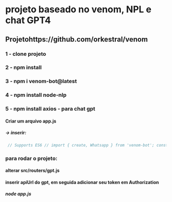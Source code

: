# projeto baseado no venom, NPL e chat GPT4

## Projetohttps://github.com/orkestral/venom

### 1 - clone projeto
### 2 - npm install
### 3 - npm i venom-bot@latest
### 4 - npm install node-nlp
### 5 - npm install axios - para chat gpt

#### Criar um arquivo app.js
##### -> inserir:

```javascript
 // Supports ES6 // import { create, Whatsapp } from 'venom-bot'; const venom = require('venom-bot');  venom   .create({     session: 'session-name', //name of session   })   .then((client) => start(client))   .catch((erro) => {     console.log(erro);   });  function start(client) {   client.onMessage((message) => {     if (message.body === 'Hi' && message.isGroupMsg === false) {       client         .sendText(message.from, 'Welcome Venom 🕷')         .then((result) => {           console.log('Result: ', result); //return object success         })         .catch((erro) => {           console.error('Error when sending: ', erro); //return object error         });     }   }); }
```

### para rodar o projeto:

#### alterar src/routers/gpt.js 
#### inserir apiUrl do gpt, em seguida adicionar seu token em Authorization

##### node app.js